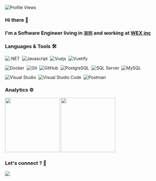 ![Profile Views](https://estruyf-github.azurewebsites.net/api/VisitorHit?user=fernandohre&repo=fernandohre&countColorcountColor)
### Hi there 👋
### I'm a Software Engineer living in 🇧🇷 and working at [WEX inc](https://www.wexinc.com/)
### Languages & Tools 🛠

![.NET](https://img.shields.io/badge/-.NET-05122A?style=flat&logo=dotnet)&nbsp;
![Javascript](https://img.shields.io/badge/-Javascript-05122A?style=flat&logo=javascript)&nbsp;
![Vuejs](https://img.shields.io/badge/-Vue-05122A?style=flat&logo=vuedotjs)&nbsp;
![Vuetify](https://img.shields.io/badge/-Vuetify-05122A?style=flat&logo=vuetify)&nbsp;

![Docker](https://img.shields.io/badge/-Docker-05122A?style=flat&logo=docker)&nbsp;
![Git](https://img.shields.io/badge/-Git-05122A?style=flat&logo=git)&nbsp;
![GitHub](https://img.shields.io/badge/-GitHub-05122A?style=flat&logo=github)&nbsp;
![PostgreSQL](https://img.shields.io/badge/-PostgreSQL-05122A?style=flat&logo=postgresql)&nbsp;
![SQL Server](https://img.shields.io/badge/-Microsoft%20SQL%20Server-05122A?style=flat&logo=microsoftsqlserver)&nbsp;
![MySQL](https://img.shields.io/badge/-MySQL-05122A?style=flat&logo=mysql&logoColor=white)&nbsp;

![Visual Studio](https://img.shields.io/badge/-Visual%20Studio%20-05122A?style=flat&logo=visualstudio)&nbsp;
![Visual Studio Code](https://img.shields.io/badge/-Visual%20Studio%20Code-05122A?style=flat&logo=visual-studio-code&logoColor=007ACC)&nbsp;
![Postman](https://img.shields.io/badge/-Postman-05122A?style=flat&logo=postman)&nbsp;

### Analytics ⚙️
  
<p align="left">
  <img height="180em" src="https://github-readme-streak-stats.herokuapp.com/?user=fernandohre" />
  <img height="180em" src="https://user-images.githubusercontent.com/22433243/121538215-faa36d80-c9da-11eb-9dce-0def2d07ff62.gif" />
</p>  


### Let's connect ? 🤝
<p>
  <a href="https://www.linkedin.com/in/fernando-callata-29b53bb4/"><img src="https://img.shields.io/badge/-fernandohre-0077B5?style=flat&logo=Linkedin&logoColor=white"/></a>
</p>
<!--
**fernandohre/fernandohre** is a ✨ _special_ ✨ repository because its `README.md` (this file) appears on your GitHub profile.

Here are some ideas to get you started:

- 🔭 I’m currently working on ...
- 🌱 I’m currently learning ...
- 👯 I’m looking to collaborate on ...
- 🤔 I’m looking for help with ...
- 💬 Ask me about ...
- 📫 How to reach me: ...
- 😄 Pronouns: ...
- ⚡ Fun fact: ...
-->
